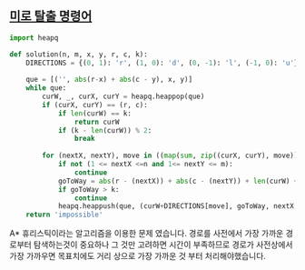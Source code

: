 ## [미로 탈출 명령어](https://school.programmers.co.kr/learn/courses/30/lessons/150365)

```python
import heapq

def solution(n, m, x, y, r, c, k):
    DIRECTIONS = {(0, 1): 'r', (1, 0): 'd', (0, -1): 'l', (-1, 0): 'u'}
    
    que = [('', abs(r-x) + abs(c - y), x, y)]
    while que:
        curW, _, curX, curY = heapq.heappop(que)
        if (curX, curY) == (r, c):
            if len(curW) == k:
                return curW
            if (k - len(curW)) % 2:
                break
        
        for (nextX, nextY), move in ((map(sum, zip((curX, curY), move)), move) for move in DIRECTIONS.keys()):
            if not (1 <= nextX <=n and 1<= nextY <= m):
                continue
            goToWay = abs(r - (nextX)) + abs(c - (nextY)) + len(curW) + 1
            if goToWay > k:
                continue
            heapq.heappush(que, (curW+DIRECTIONS[move], goToWay, nextX, nextY))
    return 'impossible'

```

A* 휴리스틱이라는 알고리즘을 이용한 문제 였습니다. 경로를 사전에서 가장 가까운 경로부터 탐색하는것이 중요하나 그 것만 고려하면 시간이 부족하므로 경로가 사전상에서 가장 가까우면 목표치에도 거리 상으로 가장 가까운 것 부터 처리해야했습니다.

